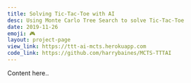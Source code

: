 ```yaml
---
title: Solving Tic-Tac-Toe with AI
desc: Using Monte Carlo Tree Search to solve Tic-Tac-Toe
date: 2019-11-26
emoji: 🎮
layout: project-page
view_link: https://ttt-ai-mcts.herokuapp.com
code_link: https://github.com/harrybaines/MCTS-TTTAI
---
```


Content here..